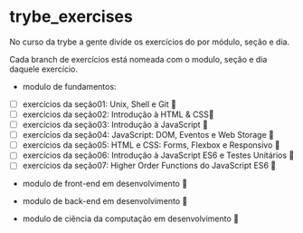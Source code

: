 # trybe_exercises
No curso da trybe a gente divide os exercícios do por módulo, seção e dia.

Cada branch de exercícios está nomeada com o modulo, seção e dia daquele exercício. 

* modulo de fundamentos:
- [ ] exercícios da seção01: Unix, Shell e Git :rotating_light:
- [ ] exercícios da seção02: Introdução à HTML & CSS:rotating_light:
- [ ] exercícios da seção03: Introdução à JavaScript :rotating_light:
- [ ] exercícios da seção04: JavaScript: DOM, Eventos e Web Storage :rotating_light:
- [ ] exercícios da seção05: HTML e CSS: Forms, Flexbox e Responsivo :rotating_light:
- [ ] exercícios da seção06: Introdução à JavaScript ES6 e Testes Unitários :rotating_light:
- [ ] exercícios da seção07: Higher Order Functions do JavaScript ES6 :rotating_light:

* modulo de front-end em desenvolvimento :construction:

* modulo de back-end em desenvolvimento :construction:

* modulo de ciência da computação em desenvolvimento :construction:
